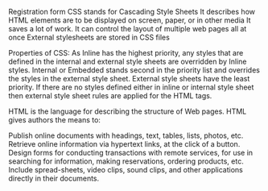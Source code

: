 
Registration form 
CSS stands for Cascading Style Sheets
It describes how HTML elements are to be displayed on screen, paper, or in other media
It saves a lot of work. It can control the layout of multiple web pages all at once
External stylesheets are stored in CSS files

Properties of CSS: 
 As Inline has the highest priority, any styles that are defined in the internal and external style sheets are overridden by Inline styles.
Internal or Embedded stands second in the priority list and overrides the styles in the external style sheet.
External style sheets have the least priority. If there are no styles defined either in inline or internal style sheet then external style sheet rules are applied for the HTML tags.


HTML is the language for describing the structure of Web pages. HTML gives authors the means to:

Publish online documents with headings, text, tables, lists, photos, etc.
Retrieve online information via hypertext links, at the click of a button.
Design forms for conducting transactions with remote services, for use in searching for information, making reservations, ordering products, etc.
Include spread-sheets, video clips, sound clips, and other applications directly in their documents.
